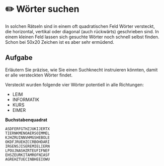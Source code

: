# ✏️  Wörter suchen

In solchen Rätseln sind in einem oft quadratischen Feld Wörter versteckt, die horizontal, vertikal oder diagonal (auch rückwärts) geschrieben sind. In einem kleinen Feld lassen sich gesuchte Wörter noch schnell selbst finden. Schon bei 50x20 Zeichen ist es aber sehr ermüdend.

<div class="grid"><div>

## Aufgabe

Erläutern Sie präzise, wie Sie einen Suchknecht instruieren könnten, damit er alle versteckten Wörter findet.

Versteckt wurden folgende vier Wörter potentiell in alle Richtungen:

- LEIM
- INFORMATIK
- KURS
- EIMER

</div><div>

**Buchstabenquadrat**
```
ASDFERFGTHZJUKIJERTX
TIERNKMENOAERSOIMMEL
KJHZRUINNVHMGSHEBOLE
OKDFJRUEHZCCRBOHDARI
IRGENSJISEREMIELIERN
LPOUJNASHZRTEUFIFNEF
EHSZEURKITAMROFNIASF
AGREHZTUECINBHEEIOWU
```

</div></div>

